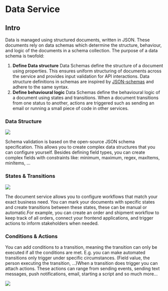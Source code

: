 # Data Service

## **Intro** <a href="#intro" id="intro"></a>

Data is managed using structured documents, written in JSON. These documents rely on data schemas which determine the structure, behaviour, and logic of the documents in a schema collection. The purpose of a data schema is twofold:

1. **Define Data structure** Data Schemas define the structure of a document using properties. This ensures uniform structuring of documents across the service and provides input validation for API interactions. Data structure definitions in schemas are inspired by [JSON-schemas](http://json-schema.org) and adhere to the same syntax.
2. **Define behavioural logic** Data Schemas define the behavioural logic of a document using states and transitions. When a document transitions from one status to another, actions are triggered such as sending an email or running a small piece of code in other services.

### Data Structure <a href="#data-structure" id="data-structure"></a>

![](https://3871568336-files.gitbook.io/\~/files/v0/b/gitbook-x-prod.appspot.com/o/spaces%2FdvL2SAPQmpnpHBxsorAZ%2Fuploads%2Fdf523LcZVPhOVyriIsPL%2Fimage.png?alt=media\&token=d0d640f2-1fd5-4150-baff-33774a1190ba)

Schema validation is based on the open-source JSON schema specification. This allows you to create complex data structures that you can configure yourself. Besides defining field types, you can create complex fields with constraints like: minimum, maximum, regex, maxItems, minItems, …

### States & Transitions <a href="#states-and-transitions" id="states-and-transitions"></a>

![](https://3871568336-files.gitbook.io/\~/files/v0/b/gitbook-x-prod.appspot.com/o/spaces%2FdvL2SAPQmpnpHBxsorAZ%2Fuploads%2Fnzx1DBHo2e7VJusnLHIZ%2Fimage.png?alt=media\&token=597931f6-6c43-4c4d-8add-442905609e50)

The document service allows you to configure workflows that match your exact business need. You can mark your documents with specific states and create transitions between these states, these can be manual or automatic.For example, you can create an order and shipment workflow to keep track of all orders, connect your frontend applications, and trigger actions to inform stakeholders when needed.

### Conditions & Actions <a href="#conditions-and-actions" id="conditions-and-actions"></a>

You can add conditions to a transition, meaning the transition can only be executed if all the conditions are met. E.g. you can make automated transitions only trigger under specific circumstances. (Field value, the person executing the transition, …)When a transition does trigger you can attach actions. These actions can range from sending events, sending text messages, push notifications, email, starting a script and so much more…

![](https://3871568336-files.gitbook.io/\~/files/v0/b/gitbook-x-prod.appspot.com/o/spaces%2FdvL2SAPQmpnpHBxsorAZ%2Fuploads%2F227P2oF5rHxMIt4NFGGM%2Fimage.png?alt=media\&token=7998fbc9-1e62-4b96-bf38-3510c223acb1)
